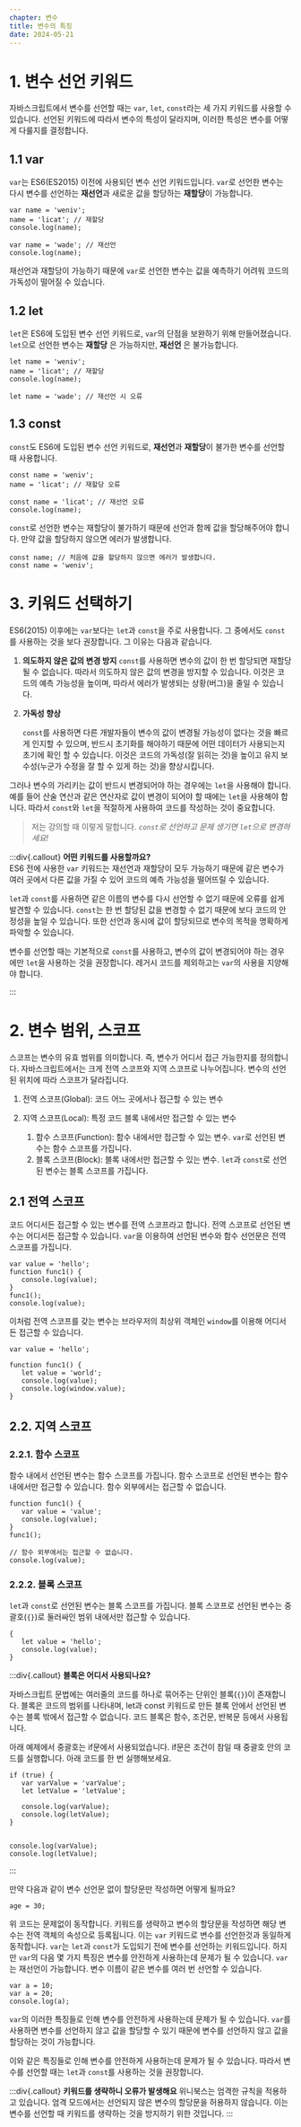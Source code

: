 ```yaml
---
chapter: 변수
title: 변수의 특징
date: 2024-05-21
---
```


# 1. 변수 선언 키워드

자바스크립트에서 변수를 선언할 때는 `var`, `let`, `const`라는 세 가지 키워드를 사용할 수 있습니다. 선언된 키워드에 따라서 변수의 특성이 달라지며, 이러한 특성은 변수를 어떻게 다룰지를 결정합니다.

## 1.1 var

`var`는 ES6(ES2015) 이전에 사용되던 변수 선언 키워드입니다. `var`로 선언한 변수는 다시 변수를 선언하는 **재선언**과 새로운 값을 할당하는 **재할당**이 가능합니다.

```javascript-exec
var name = 'weniv';
name = 'licat'; // 재할당
console.log(name);

var name = 'wade'; // 재선언
console.log(name);
```

재선언과 재할당이 가능하기 때문에 `var`로 선언한 변수는 값을 예측하기 어려워 코드의 가독성이 떨어질 수 있습니다.

## 1.2 let

`let`은 ES6에 도입된 변수 선언 키워드로, `var`의 단점을 보완하기 위해 만들어졌습니다. `let`으로 선언한 변수는 **재할당** 은 가능하지만, **재선언** 은 불가능합니다.

```javascript-exec
let name = 'weniv';
name = 'licat'; // 재할당
console.log(name);

let name = 'wade'; // 재선언 시 오류
```

## 1.3 const

`const`도 ES6에 도입된 변수 선언 키워드로, **재선언**과 **재할당**이 불가한 변수를 선언할 때 사용합니다.

```javascript-exec
const name = 'weniv';
name = 'licat'; // 재할당 오류

const name = 'licat'; // 재선언 오류
console.log(name);
```

`const`로 선언한 변수는 재할당이 불가하기 때문에 선언과 함께 값을 할당해주어야 합니다. 만약 값을 할당하지 않으면 에러가 발생합니다.

```javascript-exec
const name; // 처음에 값을 할당하지 않으면 에러가 발생합니다.
const name = 'weniv';
```

# 3. 키워드 선택하기

ES6(2015) 이후에는 `var`보다는 `let`과 `const`을 주로 사용합니다. 그 중에서도 `const`를 사용하는 것을 보다 권장합니다. 그 이유는 다음과 같습니다.

1. **의도하지 않은 값의 변경 방지**
   `const`를 사용하면 변수의 값이 한 번 할당되면 재할당 될 수 없습니다. 따라서 의도하지 않은 값의 변경을 방지할 수 있습니다. 이것은 코드의 예측 가능성을 높이며, 따라서 에러가 발생되는 상황(버그)을 줄일 수 있습니다.

2. **가독성 향상**

   `const`를 사용하면 다른 개발자들이 변수의 값이 변경될 가능성이 없다는 것을 빠르게 인지할 수 있으며, 반드시 초기화를 해야하기 때문에 어떤 데이터가 사용되는지 초기에 확인 할 수 있습니다. 이것은 코드의 가독성(잘 읽히는 것)을 높이고 유지 보수성(누군가 수정을 잘 할 수 있게 하는 것)을 향상시킵니다.

그러나 변수의 가리키는 값이 반드시 변경되어야 하는 경우에는 `let`을 사용해야 합니다. 예를 들어 산술 연산과 같은 연산자로 값이 변경이 되어야 할 때에는 `let`을 사용해야 합니다. 따라서 `const`와 `let`을 적절하게 사용하여 코드를 작성하는 것이 중요합니다.

> 저는 강의할 때 이렇게 말합니다.
> _`const`로 선언하고 문제 생기면 `let`으로 변경하세요!_

:::div{.callout}
**어떤 키워드를 사용할까요?**  
ES6 전에 사용한 `var` 키워드는 재선언과 재할당이 모두 가능하기 때문에 같은 변수가 여러 곳에서 다른 값을 가질 수 있어 코드의 예측 가능성을 떨어뜨릴 수 있습니다.

`let`과 `const`를 사용하면 같은 이름의 변수를 다시 선언할 수 없기 때문에 오류를 쉽게 발견할 수 있습니다. `const`는 한 번 할당된 값을 변경할 수 없기 때문에 보다 코드의 안정성을 높일 수 있습니다. 또한 선언과 동시에 값이 할당되므로 변수의 목적을 명확하게 파악할 수 있습니다.

변수를 선언할 때는 기본적으로 `const`를 사용하고, 변수의 값이 변경되어야 하는 경우에만 `let`을 사용하는 것을 권장합니다. 레거시 코드를 제외하고는 `var`의 사용을 지양해야 합니다.

:::

# 2. 변수 범위, 스코프

스코프는 변수의 유효 범위를 의미합니다. 즉, 변수가 어디서 접근 가능한지를 정의합니다. 자바스크립트에서는 크게 전역 스코프와 지역 스코프로 나누어집니다. 변수의 선언된 위치에 따라 스코프가 달라집니다.

1. 전역 스코프(Global): 코드 어느 곳에서나 접근할 수 있는 변수
2. 지역 스코프(Local): 특정 코드 블록 내에서만 접근할 수 있는 변수

   1. 함수 스코프(Function): 함수 내에서만 접근할 수 있는 변수. `var`로 선언된 변수는 함수 스코프를 가집니다.
   2. 블록 스코프(Block): 블록 내에서만 접근할 수 있는 변수. `let`과 `const`로 선언된 변수는 블록 스코프를 가집니다.

## 2.1 전역 스코프

코드 어디서든 접근할 수 있는 변수를 전역 스코프라고 합니다. 전역 스코프로 선언된 변수는 어디서든 접근할 수 있습니다. `var`을 이용하여 선언된 변수와 함수 선언문은 전역 스코프를 가집니다.

```javascript-exec
var value = 'hello';
function func1() {
   console.log(value);
}
func1();
console.log(value);
```

이처럼 전역 스코프를 갖는 변수는 브라우저의 최상위 객체인 `window`를 이용해 어디서든 접근할 수 있습니다.

```javascript-exec
var value = 'hello';

function func1() {
   let value = 'world';
   console.log(value);
   console.log(window.value);
}
```

## 2.2. 지역 스코프

### 2.2.1. 함수 스코프

함수 내에서 선언된 변수는 함수 스코프를 가집니다. 함수 스코프로 선언된 변수는 함수 내에서만 접근할 수 있습니다. 함수 외부에서는 접근할 수 없습니다.

```javascript-exec
function func1() {
   var value = 'value';
   console.log(value);
}
func1();

// 함수 외부에서는 접근할 수 없습니다.
console.log(value);
```

### 2.2.2. 블록 스코프

`let`과 `const`로 선언된 변수는 블록 스코프를 가집니다. 블록 스코프로 선언된 변수는 중괄호(`{}`)로 둘러싸인 범위 내에서만 접근할 수 있습니다.

```javascript-exec
{
   let value = 'hello';
   console.log(value);
}
```

:::div{.callout}
**블록은 어디서 사용되나요?**

자바스크립트 문법에는 여러줄의 코드를 하나로 묶어주는 단위인 블록(`{}`)이 존재합니다. 블록은 코드의 범위를 나타내며, let과 const 키워드로 만든 블록 안에서 선언된 변수는 블록 밖에서 접근할 수 없습니다.
코드 블록은 함수, 조건문, 반복문 등에서 사용됩니다.

아래 예제에서 중괄호는 if문에서 사용되었습니다. if문은 조건이 참일 때 중괄호 안의 코드를 실행합니다. 아래 코드를 한 번 실행해보세요.

```javascript-exec
if (true) {
   var varValue = 'varValue';
   let letValue = 'letValue';

   console.log(varValue);
   console.log(letValue);
}


console.log(varValue);
console.log(letValue);

```

:::

만약 다음과 같이 변수 선언문 없이 할당문만 작성하면 어떻게 될까요?

```javascript-exec
age = 30;
```

위 코드는 문제없이 동작합니다. 키워드를 생략하고 변수의 할당문을 작성하면 해당 변수는 전역 객체의 속성으로 등록됩니다.
이는 `var` 키워드로 변수를 선언한것과 동일하게 동작합니다. `var`는 `let`과 `const`가 도입되기 전에 변수를 선언하는 키워드입니다. 하지만 `var`의 다음 몇 가지 특징은 변수를 안전하게 사용하는데 문제가 될 수 있습니다.
`var`는 재선언이 가능합니다. 변수 이름이 같은 변수를 여러 번 선언할 수 있습니다.

```javascript-exec
var a = 10;
var a = 20;
console.log(a);
```

`var`의 이러한 특징들로 인해 변수를 안전하게 사용하는데 문제가 될 수 있습니다. `var`를 사용하면 변수를 선언하지 않고 값을 할당할 수 있기 때문에 변수를 선언하지 않고 값을 할당하는 것이 가능합니다.

이와 같은 특징들로 인해 변수를 안전하게 사용하는데 문제가 될 수 있습니다. 따라서 변수를 선언할 때는 `let`과 `const`를 사용하는 것을 권장합니다.

:::div{.callout}
**키워드를 생략하니 오류가 발생해요**
위니북스는 엄격한 규칙을 적용하고 있습니다. 엄격 모드에서는 선언되지 않은 변수의 할당문을 허용하지 않습니다. 이는 변수를 선언할 때 키워드를 생략하는 것을 방지하기 위한 것입니다.
:::
